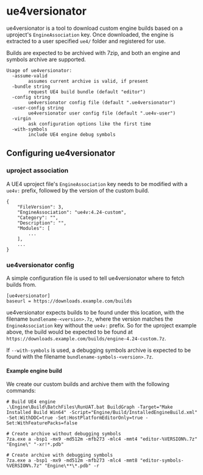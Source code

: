 # ue4versionator

ue4versionator is a tool to download custom engine builds based on a uproject's
`EngineAssociation` key. Once downloaded, the engine is extracted to a user specified
`ue4/` folder and registered for use.

Builds are expected to be archived with 7zip, and both an engine and symbols
archive are supported.

```
Usage of ue4versionator:
  -assume-valid
        assumes current archive is valid, if present
  -bundle string
        request UE4 build bundle (default "editor")
  -config string
        ue4versionator config file (default ".ue4versionator")
  -user-config string
        ue4versionator user config file (default ".ue4v-user")
  -virgin
        ask configuration options like the first time
  -with-symbols
        include UE4 engine debug symbols
```

## Configuring ue4versionator

### uproject association

A UE4 uproject file's `EngineAssociation` key needs to be modified with a
`ue4v:` prefix, followed by the version of the custom build.

```
{
    "FileVersion": 3,
    "EngineAssociation": "ue4v:4.24-custom",
    "Category": "",
    "Description": "",
    "Modules": [
        ...
    ],
    ...
}
```

### ue4versionator config

A simple configuration file is used to tell ue4versionator where to fetch builds
from.

```
[ue4versionator]
baseurl = https://downloads.example.com/builds
```

ue4versionator expects builds to be found under this location, with the
filename `bundlename-<version>.7z`, where the version matches the
`EngineAssociation` key without the `ue4v:` prefix. So for the
uproject example above, the build would be expected to be found at
`https://downloads.example.com/builds/engine-4.24-custom.7z`.

If `--with-symbols` is used, a debugging symbols archive is expected to be
found with the filename `bundlename-symbols-<version>.7z`.

#### Example engine build
We create our custom builds and archive them with the following commands:

```
# Build UE4 engine
.\Engine\Build\BatchFiles\RunUAT.bat BuildGraph -Target="Make Installed Build Win64" -Script="Engine/Build/InstalledEngineBuild.xml" -Set:WithDDC=true -Set:HostPlatformEditorOnly=true -Set:WithFeaturePacks=false

# Create archive without debugging symbols
7za.exe a -bsp1 -mx9 -md512m -mfb273 -mlc4 -mmt4 "editor-%VERSION%.7z" "Engine\" "-xr!*.pdb"

# Create archive with debugging symbols
7za.exe a -bsp1 -mx9 -md512m -mfb273 -mlc4 -mmt8 "editor-symbols-%VERSION%.7z" "Engine\**\*.pdb" -r
```
